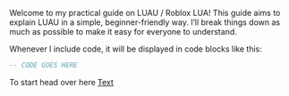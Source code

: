 Welcome to my practical guide on LUAU / Roblox LUA! This guide aims to explain LUAU in a simple, beginner-friendly way. I’ll break things down as much as possible to make it easy for everyone to understand.

Whenever I include code, it will be displayed in code blocks like this:

```lua
-- CODE GOES HERE
```


To start head over here [Text](https://github.com/thekingofspace/RaikinsPracticalLuaGuide/wiki)
